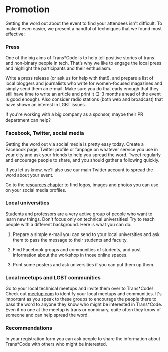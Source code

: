 # Promotion

Getting the word out about the event to find your attendees isn't difficult. To make it even easier, we present a handful of techniques that we found most effective:

### Press

One of the big aims of Trans\*Code is to help tell positive stories of trans and non-binary people in tech. That’s why we like to engage the local press and highlight the participants and their enthusiasm. 

Write a press release (or ask us for help with that!), and prepare a list of local bloggers and journalists who write for women-focused magazines and simply send them an e-mail. Make sure you do that early enough that they still have time to write an article and print it (2-3 months ahead of the event is good enough). Also consider radio stations (both web and broadcast) that have shown an interest in LGBT issues.

If you're working with a big company as a sponsor, maybe their PR department can help?

### Facebook, Twitter, social media

Getting the word out via social media is pretty easy today. Create a Facebook page, Twitter profile or fanpage on whatever service you use in your city and ask your friends to help you spread the word. Tweet regularly and encourage people to share, and you should gather a following quickly.

If you let us know, we'll also use our main Twitter account to spread the word about your event. 

Go to the [resources chapter](../resources/README.md) to find logos, images and photos you can use on your social media profiles.

### Local universities 

Students and professors are a very active group of people who want to learn new things. Don't focus only on technical universities! Try to reach people with a different background. Here is what you can do:

1) Prepare a simple e-mail you can send to your local universities and ask them to pass the message to their students and faculty.

2) Find Facebook groups and communities of students, and post information about the workshop in those online spaces.

3) Print some posters and ask universities if you can put them up them.

### Local meetups and LGBT communities

Go to your local technical meetups and invite them over to Trans\*Code! Check out [meetup.com](http://meetup.com/) to identify your local meetups and communities. It's important as you speak to these groups to encourage the people there to pass the word to anyone they know who might be interested in Trans\*Code. Even if no one at the meetup is trans or nonbinary, quite often they know of someone and can help spread the word.

### Recommendations

In your registration form you can ask people to share the information about Trans\*Code with others who might be interested.
